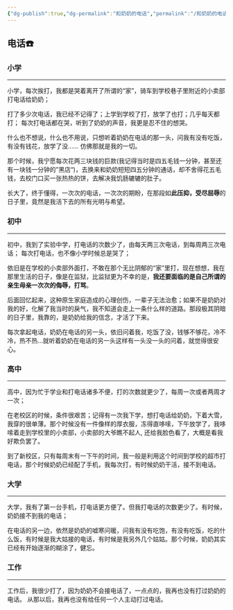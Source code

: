 ```yaml
---
{"dg-publish":true,"dg-permalink":"和奶奶的电话","permalink":"/和奶奶的电话/","noteIcon":"","created":"2021-01-09","updated":""}
---
```



## 电话☎️

### 小学
---
小学，每次挨打，我都是哭着离开了所谓的“家”，骑车到学校巷子里附近的小卖部打电话给奶奶；

打了多少次电话，我已经不记得了；上学到学校了打，放学了也打；几乎每天都打；
每次打电话都在哭，听到了奶奶的声音，我更是忍不住的想哭。

什么也不想说，什么也不用说，只想听着奶奶在电话的那一头，问我有没有吃饭，有没有钱花，放学了没…… 仿佛那就是我的一切。

那个时候，我宁愿每次花两三块钱的巨款(我记得当时是四五毛钱一分钟，甚至还有一块钱一分钟的”黑店“)，去换来和奶奶短短四五分钟的通话，却不舍得花五毛钱，去校门口买一张热热的饼，去解决我饥肠辘辘的肚子。

长大了，终于懂得，一次次的电话，一次次的期盼，在那段如**此压抑，受尽屈辱**的日子里，竟然是我活下去的所有光明与希望。

### 初中
---
初中，我到了实验中学，打电话的次数少了，由每天两三次电话，到每周两三次电话；
每次打电话，也不像小学时候总是哭了；

依旧是在学校的小卖部外面打，不敢在那个无比阴郁的“家”里打，现在想想，我在那里生活的日子，像是在监狱，比监狱更为不幸的是，**我还要面临的是自己所谓的亲生母亲一次次的侮辱，打骂**。 

后面回忆起来，这种原生家庭造成的心理创伤，一辈子无法治愈；如果不是奶奶对我的好，化解了我当时的戾气，我不知道会走上一条什么样的道路。那段极其阴暗的日子里，我靠的，是奶奶给我的信念，才活了下来。

每次拿起电话，奶奶在电话的另一头，依旧问着我，吃饭了没，钱够不够花，冷不冷，热不热…就听着奶奶在电话的另一头这样有一头没一头的问着，就觉得很安心。

### 高中
---
高中，因为忙于学业和打电话诸多不便，打的次数就更少了，每周一次或者两周才一次；

在老校区的时候，条件很艰苦；记得有一次我下学，想打电话给奶奶，下着大雪，我穿的很单薄。那个时候没有一件像样的厚衣服，冻得直哆嗦，下午放学了，我哆嗦着走到学校里的小卖部，小卖部的大爷瞧不起人, 还给我脸色看了，大概是看我好欺负罢了。

到了新校区，只有每周末有一下午的时间，我一般是利用这个时间到学校的超市打电话，那个时候奶奶已经配了手机，我每次打，有时候奶奶干活，接不到电话。

### 大学
---
大学，我有了第一台手机，打电话更方便了。但我打电话的次数更少了。有时候，奶奶接不到我的电话；

在电话的另一边，依然是奶奶的嘘寒问暖，问我有没有吃饱，有没有吃饭，吃的什么饭，有时候是我大姑接的电话，有时候是我另外几个姑姑。那个时候，奶奶其实已经有开始逐渐的糊涂了，健忘。

### 工作
---
工作后，我很少打了，因为奶奶不会接电话了，一点点的，我再也没有打过奶奶的电话。
从那以后，我再也没有给任何一个人主动打过电话。
